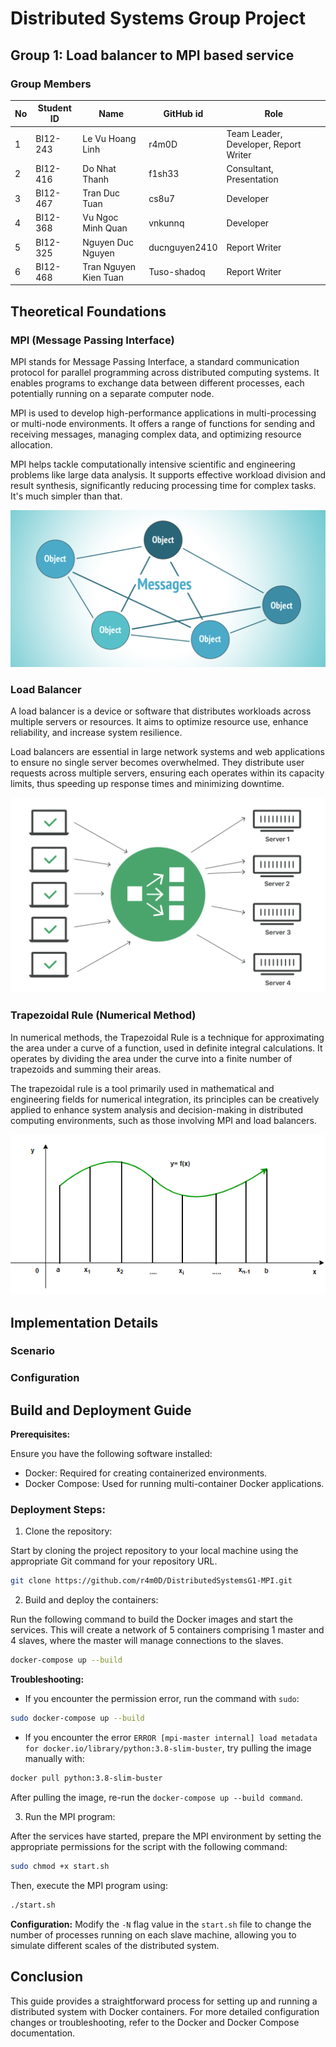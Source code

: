 # Distributed Systems Group Project

## Group 1: Load balancer to MPI based service

### Group Members

| No | Student ID | Name            | GitHub id | Role |
|----|------------|-----------------|-----------|------|
| 1  | BI12-243 | Le Vu Hoang Linh | r4m0D | Team Leader, Developer, Report Writer |
| 2  | BI12-416 | Do Nhat Thanh | f1sh33 | Consultant, Presentation |
| 3  | BI12-467 | Tran Duc Tuan | cs8u7 | Developer |
| 4  | BI12-368 | Vu Ngoc Minh Quan | vnkunnq | Developer |
| 5  | BI12-325 | Nguyen Duc Nguyen | ducnguyen2410 | Report Writer |
| 6  | BI12-468 | Tran Nguyen Kien Tuan | Tuso-shadoq | Report Writer |

## Theoretical Foundations

### MPI (Message Passing Interface)
MPI stands for Message Passing Interface, a standard communication protocol for parallel programming across distributed computing systems. It enables programs to exchange data between different processes, each potentially running on a separate computer node.

MPI is used to develop high-performance applications in multi-processing or multi-node environments. It offers a range of functions for sending and receiving messages, managing complex data, and optimizing resource allocation.

MPI helps tackle computationally intensive scientific and engineering problems like large data analysis. It supports effective workload division and result synthesis, significantly reducing processing time for complex tasks.
It's much simpler than that.

![MPI](attachments/mpi.png "Message Passing Interface")

### Load Balancer
A load balancer is a device or software that distributes workloads across multiple servers or resources. It aims to optimize resource use, enhance reliability, and increase system resilience.

Load balancers are essential in large network systems and web applications to ensure no single server becomes overwhelmed. They distribute user requests across multiple servers, ensuring each operates within its capacity limits, thus speeding up response times and minimizing downtime.

![Load Balancer](attachments/load-balancer.png "Load Balancer Diagram")

### Trapezoidal Rule (Numerical Method)
In numerical methods, the Trapezoidal Rule is a technique for approximating the area under a curve of a function, used in definite integral calculations. It operates by dividing the area under the curve into a finite number of trapezoids and summing their areas.

The trapezoidal rule is a tool primarily used in mathematical and engineering fields for numerical integration, its principles can be creatively applied to enhance system analysis and decision-making in distributed computing environments, such as those involving MPI and load balancers.

![Trapezoidal Rule](attachments/trapezoidal.png "Trapezoidal Rule Diagram")

## Implementation Details

### Scenario



### Configuration



## Build and Deployment Guide

**Prerequisites:**

Ensure you have the following software installed:
- Docker: Required for creating containerized environments.
- Docker Compose: Used for running multi-container Docker applications.

### Deployment Steps:
1. Clone the repository:

Start by cloning the project repository to your local machine using the appropriate Git command for your repository URL.
```bash
git clone https://github.com/r4m0D/DistributedSystemsG1-MPI.git
``` 
2. Build and deploy the containers:

Run the following command to build the Docker images and start the services. This will create a network of 5 containers comprising 1 master and 4 slaves, where the master will manage connections to the slaves.
```bash
docker-compose up --build
```
**Troubleshooting:**
- If you encounter the permission error, run the command with `sudo`:
```bash
sudo docker-compose up --build
```
- If you encounter the error `ERROR [mpi-master internal] load metadata for docker.io/library/python:3.8-slim-buster`, try pulling the image manually with:
```bash
docker pull python:3.8-slim-buster
```
After pulling the image, re-run the `docker-compose up --build command`.

3. Run the MPI program:

After the services have started, prepare the MPI environment by setting the appropriate permissions for the script with the following command:
```bash
sudo chmod +x start.sh
```
Then, execute the MPI program using:
```bash
./start.sh
```
**Configuration:** Modify the `-N` flag value in the `start.sh` file to change the number of processes running on each slave machine, allowing you to simulate different scales of the distributed system.

## Conclusion

This guide provides a straightforward process for setting up and running a distributed system with Docker containers. For more detailed configuration changes or troubleshooting, refer to the Docker and Docker Compose documentation.